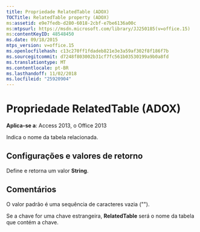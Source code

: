 ```yaml
---
title: Propriedade RelatedTable (ADOX)
TOCTitle: RelatedTable property (ADOX)
ms:assetid: e9e7fedb-d280-6018-2cbf-e7be6136a00c
ms:mtpsurl: https://msdn.microsoft.com/library/JJ250185(v=office.15)
ms:contentKeyID: 48548450
ms.date: 09/18/2015
mtps_version: v=office.15
ms.openlocfilehash: c13c270ff1fdadeb821e3e3a59af302f8f186f7b
ms.sourcegitcommit: d7248f803002b31cf7fc561b03530199a9b0a8fd
ms.translationtype: MT
ms.contentlocale: pt-BR
ms.lasthandoff: 11/02/2018
ms.locfileid: "25920904"
---
```

# <a name="relatedtable-property-adox"></a>Propriedade RelatedTable (ADOX)


**Aplica-se a**: Access 2013, o Office 2013

Indica o nome da tabela relacionada.

## <a name="settings-and-return-values"></a>Configurações e valores de retorno

Define e retorna um valor **String**.

## <a name="remarks"></a>Comentários

O valor padrão é uma sequência de caracteres vazia ("").

Se a chave for uma chave estrangeira, **RelatedTable** será o nome da tabela que contém a chave.

